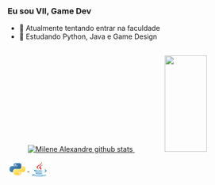 ### Eu sou VII, Game Dev

- 🔭 Atualmente tentando entrar na faculdade
- 🌱 Estudando Python, Java e Game Design

##

<div align="center">
  <a href="https://github.com/LordDarkn3ss">
  <img width="49%" height="195px" src="https://github-readme-stats.vercel.app/api?username=LordDarkn3ss&show_icons=true&count_private=true&hide_border=true&title_color=ff91a4&icon_color=ff91a4&text_color=c9d1d9&bg_color=0d1117" alt="Milene Alexandre github stats" /> 
  <img width="41%" height="195px" src="https://github-readme-stats.vercel.app/api/top-langs/?username=LordDarkn3ss&layout=compact&hide_border=true&title_color=ff91a4&text_color=ff91a4&bg_color=0d1117" />
</div>

<div style="display: inline_block"><br>
  <img align="center" alt="VII-Python" height="30" width="40" src="https://raw.githubusercontent.com/devicons/devicon/master/icons/python/python-original.svg">
  <img align="center" alt="VII-Java" height="30" width="40" src="https://raw.githubusercontent.com/devicons/devicon/master/icons/java/java-original.svg">
 

##

